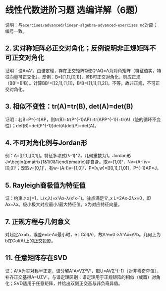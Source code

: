 # 线性代数进阶习题 选编详解（6题）

说明：与`exercises/advanced/linear-algebra-advanced-exercises.md`对应；编号一致。

## 2. 实对称矩阵必正交对角化；反例说明非正规矩阵不可正交对角化

证明：设A=Aᵀ。由谱定理，存在正交矩阵Q使QᵀAQ=Λ为对角矩阵（特征值实，特征向量可正交化）。反例：B=[[1,1],[0,1]]，若B可正交对角化，则应正规（BBᵀ=BᵀB）。计算BBᵀ=[[2,1],[1,1]]，BᵀB=[[1,1],[1,2]]，不等，故非正规，不可正交对角化。

## 3. 相似不变性：tr(A)=tr(B), det(A)=det(B)

证明：若B=P^{-1}AP，则tr(B)=tr(P^{-1}AP)=tr(APP^{-1})=tr(A)（迹的循环不变性）；det(B)=det(P^{-1})det(A)det(P)=det(A)。

## 4. 不可对角化例与Jordan形

例：A=[[1,1],[0,1]]。特征多项式(λ-1)^2，几何重数为1。Jordan形J=\begin{pmatrix}1&1\\0&1\end{pmatrix}即自身。取v=[1,0]ᵀ，Nv=(A-I)v=[0,0]ᵀ；改取v=[0,1]ᵀ，有w=(A-I)v=[1,0]ᵀ，P=[v,w]=[[0,1],[1,0]]，P^{-1}AP=J。

## 5. Rayleigh商极值为特征值

证：约束∥x∥=1，L(x,λ)=xᵀAx-λ(xᵀx-1)。驻点满足∇_x L=2Ax-2λx=0，即Ax=λx。极小极大对应最小/最大特征值，x为对应特征向量。

## 7. 正规方程与几何意义

对超定Ax≈b，误差e=b-Ax最小时，e⊥Col(A)，故Aᵀe=0⇒AᵀAx=Aᵀb。几何上为b在Col(A)上的正交投影。

## 11. 任意矩阵存在SVD

证：AᵀA为实对称半正定，谱分解AᵀA=VΣ²Vᵀ，取U=AVΣ^{-1}（对非零奇异值），补齐正交基得A=UΣVᵀ。与谱定理区别：谱定理用于正规矩阵的相似（或酉）对角化；SVD适用于任意矩阵，并给出双侧正交基与非负奇异值。
